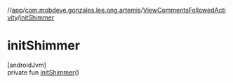 //[app](../../../index.md)/[com.mobdeve.gonzales.lee.ong.artemis](../index.md)/[ViewCommentsFollowedActivity](index.md)/[initShimmer](init-shimmer.md)

# initShimmer

[androidJvm]\
private fun [initShimmer](init-shimmer.md)()
